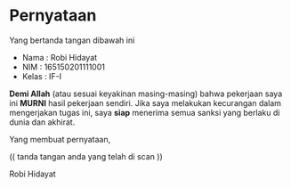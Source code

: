 # Pernyataan

Yang bertanda tangan dibawah ini

* Nama : Robi Hidayat
* NIM : 165150201111001
* Kelas : IF-I

**Demi Allah** (atau sesuai keyakinan masing-masing) bahwa pekerjaan saya ini **MURNI** hasil pekerjaan sendiri. Jika saya melakukan kecurangan dalam mengerjakan tugas ini, saya **siap** menerima semua sanksi yang berlaku di dunia dan akhirat.

Yang membuat pernyataan,

(( tanda tangan anda yang telah di scan ))

Robi Hidayat

